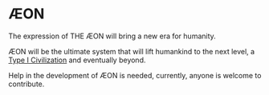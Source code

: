 # ÆON
The expression of THE ÆON will bring a new era for humanity.

ÆON will be the ultimate system that will lift humankind to the next level, a [Type I Civilization](https://en.wikipedia.org/wiki/Kardashev_scale) and eventually beyond.

Help in the development of ÆON is needed, currently, anyone is welcome to contribute.

